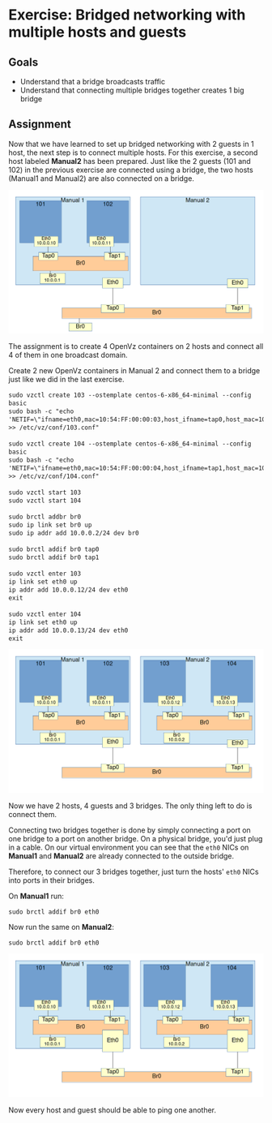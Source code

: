 # Exercise: Bridged networking with multiple hosts and guests

## Goals

* Understand that a bridge broadcasts traffic
* Understand that connecting multiple bridges together creates 1 big bridge

## Assignment

Now that we have learned to set up bridged networking with 2 guests in 1 host, the next step is to connect multiple hosts. For this exercise, a second host labeled **Manual2** has been prepared. Just like the 2 guests (101 and 102) in the previous exercise are connected using a bridge, the two hosts (Manual1 and Manual2) are also connected on a bridge.

![Empty Manual 2](../images/01_03_01-empty_manual2.png)

The assignment is to create 4 OpenVz containers on 2 hosts and connect all 4 of them in one broadcast domain.

Create 2 new OpenVz containers in Manual 2 and connect them to a bridge just like we did in the last exercise.

```
sudo vzctl create 103 --ostemplate centos-6-x86_64-minimal --config basic
sudo bash -c "echo 'NETIF=\"ifname=eth0,mac=10:54:FF:00:00:03,host_ifname=tap0,host_mac=10:54:FF:00:01:03\"' >> /etc/vz/conf/103.conf"

sudo vzctl create 104 --ostemplate centos-6-x86_64-minimal --config basic
sudo bash -c "echo 'NETIF=\"ifname=eth0,mac=10:54:FF:00:00:04,host_ifname=tap1,host_mac=10:54:FF:00:01:04\"' >> /etc/vz/conf/104.conf"

sudo vzctl start 103
sudo vzctl start 104

sudo brctl addbr br0
sudo ip link set br0 up
sudo ip addr add 10.0.0.2/24 dev br0

sudo brctl addif br0 tap0
sudo brctl addif br0 tap1

sudo vzctl enter 103
ip link set eth0 up
ip addr add 10.0.0.12/24 dev eth0
exit

sudo vzctl enter 104
ip link set eth0 up
ip addr add 10.0.0.13/24 dev eth0
exit
```

![Full Manual 2](../images/01_03_02-full_manual2.png)

Now we have 2 hosts, 4 guests and 3 bridges. The only thing left to do is connect them.

Connecting two bridges together is done by simply connecting a port on one bridge to a port on another bridge. On a physical bridge, you'd just plug in a cable. On our virtual environment you can see that the `eth0` NICs on **Manual1** and **Manual2** are already connected to the outside bridge.

Therefore, to connect our 3 bridges together, just turn the hosts' `eth0` NICs into ports in their bridges.

On **Manual1** run:

```
sudo brctl addif br0 eth0
```

Now run the same on **Manual2**:

```
sudo brctl addif br0 eth0
```

![Bridges connected](../images/01_03_03-bridge_connected.png)

Now every host and guest should be able to ping one another.
